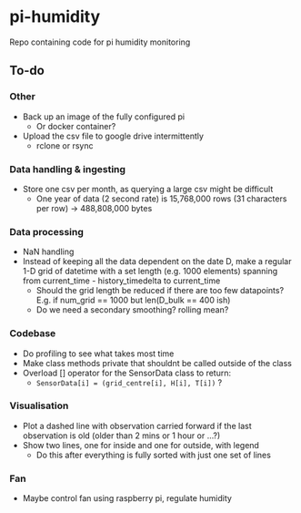 # pi-humidity
Repo containing code for pi humidity monitoring

## To-do

### Other
- Back up an image of the fully configured pi
  - Or docker container?
- Upload the csv file to google drive intermittently
  - rclone or rsync

### Data handling & ingesting
- Store one csv per month, as querying a large csv might be difficult
  - One year of data (2 second rate) is 15,768,000 rows (31 characters per row) -> 488,808,000‬ bytes

### Data processing
- NaN handling
- Instead of keeping all the data dependent on the date D, make a regular 1-D grid of datetime with a set length (e.g. 1000 elements) spanning from current_time - history_timedelta to current_time
  - Should the grid length be reduced if there are too few datapoints? E.g. if num_grid == 1000 but len(D_bulk == 400 ish)
  - Do we need a secondary smoothing? rolling mean?

### Codebase
- Do profiling to see what takes most time
- Make class methods private that shouldnt be called outside of the class
- Overload [] operator for the SensorData class to return: 
  - ```SensorData[i] = (grid_centre[i], H[i], T[i])``` ?

### Visualisation
- Plot a dashed line with observation carried forward if the last observation is old (older than 2 mins or 1 hour or ...?)
- Show two lines, one for inside and one for outside, with legend
  - Do this after everything is fully sorted with just one set of lines

### Fan
- Maybe control fan using raspberry pi, regulate humidity


